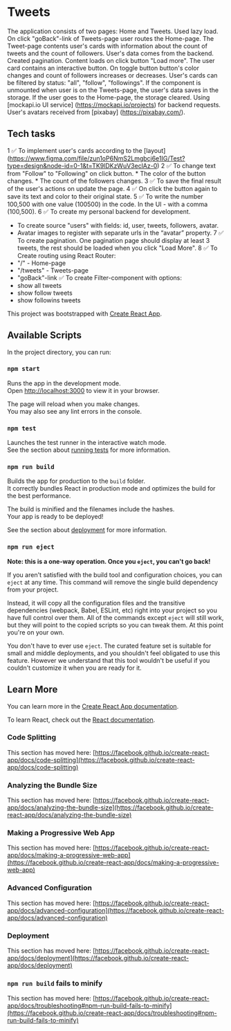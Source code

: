 # Tweets 

The application consists of two pages: Home and Tweets. Used lazy load.
On click "goBack"-link of Tweets-page user routes the Home-page.
The Tweet-page contents user's cards with information about the count of tweets and the count of followers. 
User's data comes from the backend. Created pagination. Content loads on click button "Load more".
The user card contains an interactive button. On toggle button button's color changes and count of followers increases or decreases.
User's cards can be filtered by status: "all", "follow", "followings".
If the component is unmounted when user is on the Tweets-page, the user's data saves in the storage.
If the user goes to the Home-page, the storage cleared. 
Using [mockapi.io UI service] (https://mockapi.io/projects) for backend requests.
User's avatars received from [pixabay] (https://pixabay.com/).

## Tech tasks
1️ ✅ To implement user's cards according to the [layout] (https://www.figma.com/file/zun1oP6NmS2Lmgbcj6e1IG/Test?type=design&node-id=0-1&t=TK9lDKzWuV3eclAz-0)
2 ✅ To change text from "Follow" to "Following" on click button.
    * The color of the button changes.
    * The count of the followers changes.
3 ✅ To save the final result of the user's actions on update the page.
4 ✅ On click the button again to save its text and color to their original state.
5 ✅ To write the number 100,500 with one value (100500) in the code. In the UI - with a comma (100,500).
6 ✅ To create my personal backend for development.
   * To create source "users" with fields: id, user, tweets, followers, avatar.
   * Avatar images to register with separate urls in the “avatar” property. 
7 ✅ To create pagination. One pagination page should display at least 3 tweets, the rest should be loaded when you click "Load More".
8 ✅ To Create routing using React Router:
  * "/" - Home-page
  * "/tweets" - Tweets-page
  * "goBack"-link 
  ✅ To create Filter-component with options:
  * show all tweets 
  * show follow tweets 
  * show followins tweets   
   
   
This project was bootstrapped with [Create React App](https://github.com/facebook/create-react-app).

## Available Scripts

In the project directory, you can run:

### `npm start`

Runs the app in the development mode.\
Open [http://localhost:3000](http://localhost:3000) to view it in your browser.

The page will reload when you make changes.\
You may also see any lint errors in the console.

### `npm test`

Launches the test runner in the interactive watch mode.\
See the section about [running tests](https://facebook.github.io/create-react-app/docs/running-tests) for more information.

### `npm run build`

Builds the app for production to the `build` folder.\
It correctly bundles React in production mode and optimizes the build for the best performance.

The build is minified and the filenames include the hashes.\
Your app is ready to be deployed!

See the section about [deployment](https://facebook.github.io/create-react-app/docs/deployment) for more information.

### `npm run eject`

**Note: this is a one-way operation. Once you `eject`, you can't go back!**

If you aren't satisfied with the build tool and configuration choices, you can `eject` at any time. This command will remove the single build dependency from your project.

Instead, it will copy all the configuration files and the transitive dependencies (webpack, Babel, ESLint, etc) right into your project so you have full control over them. All of the commands except `eject` will still work, but they will point to the copied scripts so you can tweak them. At this point you're on your own.

You don't have to ever use `eject`. The curated feature set is suitable for small and middle deployments, and you shouldn't feel obligated to use this feature. However we understand that this tool wouldn't be useful if you couldn't customize it when you are ready for it.

## Learn More

You can learn more in the [Create React App documentation](https://facebook.github.io/create-react-app/docs/getting-started).

To learn React, check out the [React documentation](https://reactjs.org/).

### Code Splitting

This section has moved here: [https://facebook.github.io/create-react-app/docs/code-splitting](https://facebook.github.io/create-react-app/docs/code-splitting)

### Analyzing the Bundle Size

This section has moved here: [https://facebook.github.io/create-react-app/docs/analyzing-the-bundle-size](https://facebook.github.io/create-react-app/docs/analyzing-the-bundle-size)

### Making a Progressive Web App

This section has moved here: [https://facebook.github.io/create-react-app/docs/making-a-progressive-web-app](https://facebook.github.io/create-react-app/docs/making-a-progressive-web-app)

### Advanced Configuration

This section has moved here: [https://facebook.github.io/create-react-app/docs/advanced-configuration](https://facebook.github.io/create-react-app/docs/advanced-configuration)

### Deployment

This section has moved here: [https://facebook.github.io/create-react-app/docs/deployment](https://facebook.github.io/create-react-app/docs/deployment)

### `npm run build` fails to minify

This section has moved here: [https://facebook.github.io/create-react-app/docs/troubleshooting#npm-run-build-fails-to-minify](https://facebook.github.io/create-react-app/docs/troubleshooting#npm-run-build-fails-to-minify)
